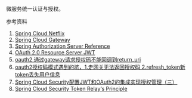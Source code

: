 微服务统一认证与授权。

参考资料

1. [Spring Cloud Netflix](https://docs.spring.io/spring-cloud-netflix/docs/current/reference/html/)
2. [Spring Cloud Gateway](https://docs.spring.io/spring-cloud-gateway/docs/current/reference/html/)
3. [Spring Authorization Server Reference](https://docs.spring.io/spring-authorization-server/docs/current/reference/html/)
4. [OAuth 2.0 Resource Server JWT](https://docs.spring.io/spring-security/reference/reactive/oauth2/resource-server/jwt.html)
5. [oauth2 通过gateway请求授权码不能回调到return_uri](https://blog.csdn.net/hc1285653662/article/details/126633112)
6. [oauth2授权码模式遇到的坑，1.走网关无法返回授权码 2.refresh_token新token丢失用户信息](https://blog.csdn.net/weixin_43829936/article/details/118250290)
7. [Spring Cloud Security配置JWT和OAuth2的集成实现授权管理（三）](https://cloud.tencent.com/developer/article/2264294)
8. [Spring Cloud Security Token Relay‘s Principle](https://blog.csdn.net/xichenguan/article/details/94379369)
